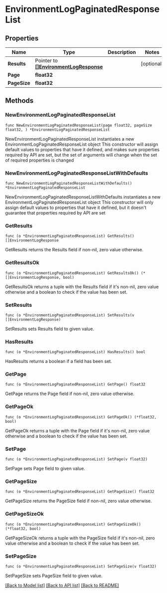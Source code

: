 # EnvironmentLogPaginatedResponseList

## Properties

Name | Type | Description | Notes
------------ | ------------- | ------------- | -------------
**Results** | Pointer to [**[]EnvironmentLogResponse**](EnvironmentLogResponse.md) |  | [optional] 
**Page** | **float32** |  | 
**PageSize** | **float32** |  | 

## Methods

### NewEnvironmentLogPaginatedResponseList

`func NewEnvironmentLogPaginatedResponseList(page float32, pageSize float32, ) *EnvironmentLogPaginatedResponseList`

NewEnvironmentLogPaginatedResponseList instantiates a new EnvironmentLogPaginatedResponseList object
This constructor will assign default values to properties that have it defined,
and makes sure properties required by API are set, but the set of arguments
will change when the set of required properties is changed

### NewEnvironmentLogPaginatedResponseListWithDefaults

`func NewEnvironmentLogPaginatedResponseListWithDefaults() *EnvironmentLogPaginatedResponseList`

NewEnvironmentLogPaginatedResponseListWithDefaults instantiates a new EnvironmentLogPaginatedResponseList object
This constructor will only assign default values to properties that have it defined,
but it doesn't guarantee that properties required by API are set

### GetResults

`func (o *EnvironmentLogPaginatedResponseList) GetResults() []EnvironmentLogResponse`

GetResults returns the Results field if non-nil, zero value otherwise.

### GetResultsOk

`func (o *EnvironmentLogPaginatedResponseList) GetResultsOk() (*[]EnvironmentLogResponse, bool)`

GetResultsOk returns a tuple with the Results field if it's non-nil, zero value otherwise
and a boolean to check if the value has been set.

### SetResults

`func (o *EnvironmentLogPaginatedResponseList) SetResults(v []EnvironmentLogResponse)`

SetResults sets Results field to given value.

### HasResults

`func (o *EnvironmentLogPaginatedResponseList) HasResults() bool`

HasResults returns a boolean if a field has been set.

### GetPage

`func (o *EnvironmentLogPaginatedResponseList) GetPage() float32`

GetPage returns the Page field if non-nil, zero value otherwise.

### GetPageOk

`func (o *EnvironmentLogPaginatedResponseList) GetPageOk() (*float32, bool)`

GetPageOk returns a tuple with the Page field if it's non-nil, zero value otherwise
and a boolean to check if the value has been set.

### SetPage

`func (o *EnvironmentLogPaginatedResponseList) SetPage(v float32)`

SetPage sets Page field to given value.


### GetPageSize

`func (o *EnvironmentLogPaginatedResponseList) GetPageSize() float32`

GetPageSize returns the PageSize field if non-nil, zero value otherwise.

### GetPageSizeOk

`func (o *EnvironmentLogPaginatedResponseList) GetPageSizeOk() (*float32, bool)`

GetPageSizeOk returns a tuple with the PageSize field if it's non-nil, zero value otherwise
and a boolean to check if the value has been set.

### SetPageSize

`func (o *EnvironmentLogPaginatedResponseList) SetPageSize(v float32)`

SetPageSize sets PageSize field to given value.



[[Back to Model list]](../README.md#documentation-for-models) [[Back to API list]](../README.md#documentation-for-api-endpoints) [[Back to README]](../README.md)


